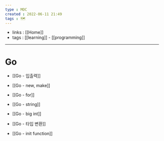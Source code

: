 ```yaml
---
type : MOC
created : 2022-06-11 21:49
tags : 🗺️
---
```


- links : [[Home]]
- tags : [[learning]] - [[programming]]

---

# Go 

- [[Go - 입출력]]

- [[Go - new, make]]
- [[Go - for]]

- [[Go - string]]
- [[Go - big int]]
- [[Go - 타입 변환]]

- [[Go - init function]]
